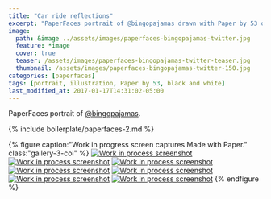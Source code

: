 ```yaml
---
title: "Car ride reflections"
excerpt: "PaperFaces portrait of @bingopajamas drawn with Paper by 53 on an iPad."
image: 
  path: &image ../assets/images/paperfaces-bingopajamas-twitter.jpg 
  feature: *image
  cover: true
  teaser: /assets/images/paperfaces-bingopajamas-twitter-teaser.jpg
  thumbnail: /assets/images/paperfaces-bingopajamas-twitter-150.jpg
categories: [paperfaces]
tags: [portrait, illustration, Paper by 53, black and white]
last_modified_at: 2017-01-17T14:31:02-05:00
---
```


PaperFaces portrait of [@bingopajamas](https://twitter.com/bingopajamas).

{% include boilerplate/paperfaces-2.md %}

{% figure caption:"Work in progress screen captures Made with Paper." class:"gallery-3-col" %}
[![Work in process screenshot](/assets/images/paperfaces-bingopajamas-process-1-600.jpg)](/assets/images/paperfaces-bingopajamas-process-1-lg.jpg)
[![Work in process screenshot](/assets/images/paperfaces-bingopajamas-process-2-600.jpg)](/assets/images/paperfaces-bingopajamas-process-2-lg.jpg)
[![Work in process screenshot](/assets/images/paperfaces-bingopajamas-process-3-600.jpg)](/assets/images/paperfaces-bingopajamas-process-3-lg.jpg)
[![Work in process screenshot](/assets/images/paperfaces-bingopajamas-process-4-600.jpg)](/assets/images/paperfaces-bingopajamas-process-4-lg.jpg)
[![Work in process screenshot](/assets/images/paperfaces-bingopajamas-process-5-600.jpg)](/assets/images/paperfaces-bingopajamas-process-5-lg.jpg)
[![Work in process screenshot](/assets/images/paperfaces-bingopajamas-process-6-600.jpg)](/assets/images/paperfaces-bingopajamas-process-6-lg.jpg)
[![Work in process screenshot](/assets/images/paperfaces-bingopajamas-process-7-600.jpg)](/assets/images/paperfaces-bingopajamas-process-7-lg.jpg)
{% endfigure %}
